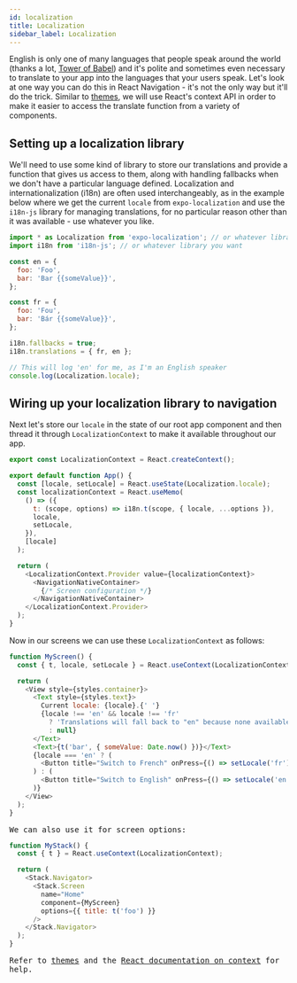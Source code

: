 ```yaml
---
id: localization
title: Localization
sidebar_label: Localization
---
```


English is only one of many languages that people speak around the world (thanks a lot, [Tower of Babel](https://en.wikipedia.org/wiki/Tower_of_Babel)) and it's polite and sometimes even necessary to translate to your app into the languages that your users speak. Let's look at one way you can do this in React Navigation - it's not the only way but it'll do the trick. Similar to [themes](themes.html), we will use React's context API in order to make it easier to access the translate function from a variety of components.

## Setting up a localization library

We'll need to use some kind of library to store our translations and provide a function that gives us access to them, along with handling fallbacks when we don't have a particular language defined. Localization and internationalization (i18n) are often used interchangeably, as in the example below where we get the current `locale` from `expo-localization` and use the `i18n-js` library for managing translations, for no particular reason other than it was available - use whatever you like.

```jsx
import * as Localization from 'expo-localization'; // or whatever library you want
import i18n from 'i18n-js'; // or whatever library you want

const en = {
  foo: 'Foo',
  bar: 'Bar {{someValue}}',
};

const fr = {
  foo: 'Fou',
  bar: 'Bár {{someValue}}',
};

i18n.fallbacks = true;
i18n.translations = { fr, en };

// This will log 'en' for me, as I'm an English speaker
console.log(Localization.locale);
```

## Wiring up your localization library to navigation

Next let's store our `locale` in the state of our root app component and then thread it through `LocalizationContext` to make it available throughout our app.

```js
export const LocalizationContext = React.createContext();

export default function App() {
  const [locale, setLocale] = React.useState(Localization.locale);
  const localizationContext = React.useMemo(
    () => ({
      t: (scope, options) => i18n.t(scope, { locale, ...options }),
      locale,
      setLocale,
    }),
    [locale]
  );

  return (
    <LocalizationContext.Provider value={localizationContext}>
      <NavigationNativeContainer>
        {/* Screen configuration */}
      </NavigationNativeContainer>
    </LocalizationContext.Provider>
  );
}
```

Now in our screens we can use these `LocalizationContext` as follows:

<samp id="localization" />

```js
function MyScreen() {
  const { t, locale, setLocale } = React.useContext(LocalizationContext);

  return (
    <View style={styles.container}>
      <Text style={styles.text}>
        Current locale: {locale}.{' '}
        {locale !== 'en' && locale !== 'fr'
          ? 'Translations will fall back to "en" because none available'
          : null}
      </Text>
      <Text>{t('bar', { someValue: Date.now() })}</Text>
      {locale === 'en' ? (
        <Button title="Switch to French" onPress={() => setLocale('fr')} />
      ) : (
        <Button title="Switch to English" onPress={() => setLocale('en')} />
      )}
    </View>
  );
}
```

We can also use it for screen options:

<samp id="localization-with-title" />

```js
function MyStack() {
  const { t } = React.useContext(LocalizationContext);

  return (
    <Stack.Navigator>
      <Stack.Screen
        name="Home"
        component={MyScreen}
        options={{ title: t('foo') }}
      />
    </Stack.Navigator>
  );
}
```

Refer to [themes](themes.md) and the [React documentation on context](https://reactjs.org/docs/context.html) for help.
